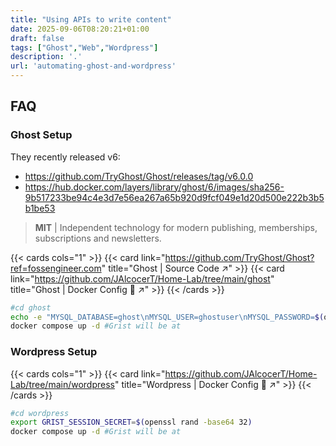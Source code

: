 ```yaml
---
title: "Using APIs to write content"
date: 2025-09-06T08:20:21+01:00
draft: false
tags: ["Ghost","Web","Wordpress"]
description: '.'
url: 'automating-ghost-and-wordpress'
---
```





## FAQ

### Ghost Setup

They recently released v6: 

* https://github.com/TryGhost/Ghost/releases/tag/v6.0.0
* https://hub.docker.com/layers/library/ghost/6/images/sha256-9b517233be94c4e3d7e56ea267a65b920d9fcf049e1d20d500e222b3b5b1be53

> **MIT** |  Independent technology for modern publishing, memberships, subscriptions and newsletters. 

{{< cards cols="1" >}}
  {{< card link="https://github.com/TryGhost/Ghost?ref=fossengineer.com" title="Ghost | Source Code ↗" >}}
  {{< card link="https://github.com/JAlcocerT/Home-Lab/tree/main/ghost" title="Ghost | Docker Config 🐋 ↗" >}}
{{< /cards >}}


```sh
#cd ghost
echo -e "MYSQL_DATABASE=ghost\nMYSQL_USER=ghostuser\nMYSQL_PASSWORD=$(openssl rand -base64 32)\nMYSQL_ROOT_PASSWORD=$(openssl rand -base64 32)" > .env
docker compose up -d #Grist will be at 
```

### Wordpress Setup



{{< cards cols="1" >}}
  {{< card link="https://github.com/JAlcocerT/Home-Lab/tree/main/wordpress" title="Wordpress | Docker Config 🐋 ↗" >}}
{{< /cards >}}


```sh
#cd wordpress
export GRIST_SESSION_SECRET=$(openssl rand -base64 32)
docker compose up -d #Grist will be at 
```